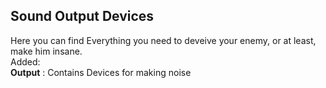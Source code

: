 <h2>Sound Output Devices</h2>
Here you can find Everything you need to deveive your enemy, or at least, make him insane.<br>
Added:<br> 
<b>Output</b> : Contains Devices for making noise
